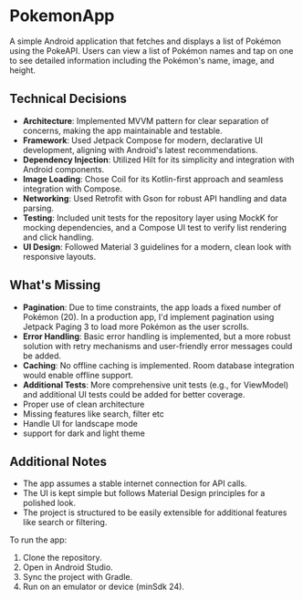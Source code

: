 # PokemonApp

A simple Android application that fetches and displays a list of Pokémon using the PokeAPI. Users can view a list of Pokémon names and tap on one to see detailed information including the Pokémon's name, image, and height.

## Technical Decisions

- **Architecture**: Implemented MVVM pattern for clear separation of concerns, making the app maintainable and testable.
- **Framework**: Used Jetpack Compose for modern, declarative UI development, aligning with Android's latest recommendations.
- **Dependency Injection**: Utilized Hilt for its simplicity and integration with Android components.
- **Image Loading**: Chose Coil for its Kotlin-first approach and seamless integration with Compose.
- **Networking**: Used Retrofit with Gson for robust API handling and data parsing.
- **Testing**: Included unit tests for the repository layer using MockK for mocking dependencies, and a Compose UI test to verify list rendering and click handling.
- **UI Design**: Followed Material 3 guidelines for a modern, clean look with responsive layouts.

## What's Missing

- **Pagination**: Due to time constraints, the app loads a fixed number of Pokémon (20). In a production app, I'd implement pagination using Jetpack Paging 3 to load more Pokémon as the user scrolls.
- **Error Handling**: Basic error handling is implemented, but a more robust solution with retry mechanisms and user-friendly error messages could be added.
- **Caching**: No offline caching is implemented. Room database integration would enable offline support.
- **Additional Tests**: More comprehensive unit tests (e.g., for ViewModel) and additional UI tests could be added for better coverage.
- Proper use of clean architecture
- Missing features like search, filter etc
- Handle UI for landscape mode
- support for dark and light theme

## Additional Notes

- The app assumes a stable internet connection for API calls.
- The UI is kept simple but follows Material Design principles for a polished look.
- The project is structured to be easily extensible for additional features like search or filtering.

To run the app:
1. Clone the repository.
2. Open in Android Studio.
3. Sync the project with Gradle.
4. Run on an emulator or device (minSdk 24).
